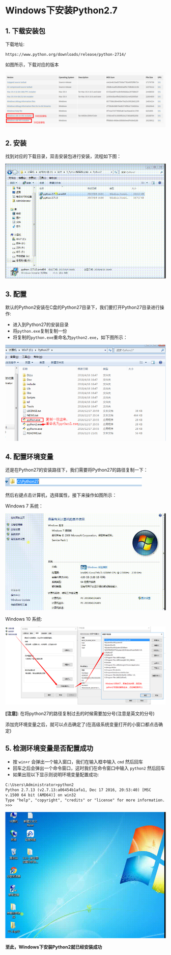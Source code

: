 # Windows下安装Python2.7

## 1. 下载安装包

  下载地址:
  ```
  https://www.python.org/downloads/release/python-2714/
  ```

  如图所示，下载对应的版本

  ![](images/w27.png)

## 2. 安装

  找到对应的下载目录，双击安装包进行安装，流程如下图：

  ![](images/27安装.gif)

## 3. 配置

  默认的Python2安装在C盘的Python27目录下，我们要打开Python27目录进行操作:

  - 进入到Python27的安装目录
  - 将``python.exe``复制复制一份
  - 将复制的``python.exe``重命名为``python2.exe``，如下图所示：

![](images/27_1.png)

## 4. 配置环境变量

  还是在Python27的安装路径下，我们需要将Python27的路径复制一下：

  ![](images/27_2.png)

  然后右键点击计算机，选择属性，接下来操作如图所示：

  Windows 7 系统：

  ![](images/27环境变量.gif)

  Windows 10 系统:

  ![](images/win1027.png)

  **[注意]**: 在将python27的路径复制过去的时候需要加分号(注意是英文的分号)

  添加完环境变量之后，就可以点击确定了(在高级系统变量打开的小窗口都点击确定)

## 5. 检测环境变量是否配置成功

  - 按 ``win+r`` 会弹出一个输入窗口，我们在输入框中输入 ``cmd`` 然后回车
  - 回车之后会弹出一个命令窗口，这时我们在命令窗口中输入 ``python2`` 然后回车
  - 如果出现以下显示则说明环境变量配置成功:
```
C:\Users\Administrator>python2
Python 2.7.13 (v2.7.13:a06454b1afa1, Dec 17 2016, 20:53:40) [MSC v.1500 64 bit (AMD64)] on win32
Type "help", "copyright", "credits" or "license" for more information.
>>>
```

  ![](images/python2cmd.gif)

 **至此，Windows下安装Python2就已经安装成功**
